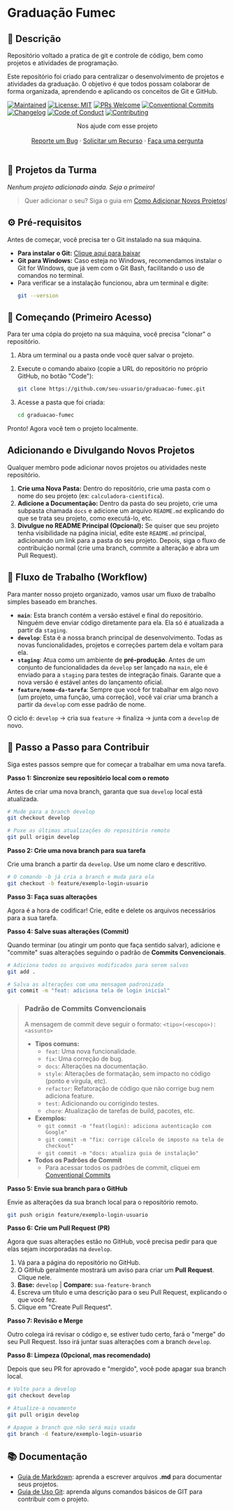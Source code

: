 # Graduação Fumec

## 📝 Descrição

Repositório voltado a pratica de git e controle de código, bem como projetos e atividades de programação.

Este repositório foi criado para centralizar o desenvolvimento de projetos e atividades da graduação. O objetivo é que todos possam colaborar de forma organizada, aprendendo e aplicando os conceitos de Git e GitHub.

[![Maintained](https://img.shields.io/maintenance/yes/2025?style=flat-square&label=mantido)](https://github.com/ketteiGustavo/fumec-graduacao)
[![License: MIT](https://img.shields.io/badge/License-MIT-yellow.svg)](./LICENSE)
[![PRs Welcome](https://img.shields.io/badge/PRs-bem_vindos-brightgreen.svg?style=flat-square)](http://makeapullrequest.com)
[![Conventional Commits](https://img.shields.io/badge/commits-conventional-blue.svg?style=flat-square)](https://www.conventionalcommits.org/pt-br/v1.0.0/)
[![Changelog](https://img.shields.io/badge/Changelog-MD-blueviolet.svg?style=flat-square)](./CHANGELOG.md)
[![Code of Conduct](https://img.shields.io/badge/code%20of%20conduct-v1.4-orange.svg?style=flat-square)](./CODE_OF_CONDUCT.md)
[![Contributing](https://img.shields.io/badge/Contribuir-Guia-blue.svg?style=flat-square)](./CONTRIBUTING.md)

<div align="center">
  Nos ajude com esse projeto
  <br />
  <br />
  <a href="https://github.com/ketteiGustavo/fumec-graduacao/issues/new?assignees=&labels=&projects=&template=bug_report.md&title=">Reporte um Bug</a>
  ·
  <a href="https://github.com/ketteiGustavo/fumec-graduacao/issues/new?assignees=&labels=&projects=&template=solicitar_recurso.md&title=">Solicitar um Recurso</a>
  ·
  <a href="https://github.com/ketteiGustavo/fumec-graduacao/discussions">Faça uma pergunta</a>
</div>

<div align="center">
<br />
</div>

## 📂 Projetos da Turma

*Nenhum projeto adicionado ainda. Seja o primeiro!*

> Quer adicionar o seu? Siga o guia em [Como Adicionar Novos Projetos](#adicionando-e-divulgando-novos-projetos)!

## ⚙️ Pré-requisitos

Antes de começar, você precisa ter o Git instalado na sua máquina.
- **Para instalar o Git:** [Clique aqui para baixar](https://git-scm.com/downloads)
- **Git para Windows:** Caso esteja no Windows, recomendamos instalar o Git for Windows, que já vem com o Git Bash, facilitando o uso de comandos no terminal.
- Para verificar se a instalação funcionou, abra um terminal e digite:
  ```bash
  git --version
  ```

## 🚀 Começando (Primeiro Acesso)

Para ter uma cópia do projeto na sua máquina, você precisa "clonar" o repositório.

1. Abra um terminal ou a pasta onde você quer salvar o projeto.
2. Execute o comando abaixo (copie a URL do repositório no próprio GitHub, no botão "Code"):

    ```bash
    git clone https://github.com/seu-usuario/graduacao-fumec.git
    ```
3. Acesse a pasta que foi criada:
    ```bash
    cd graduacao-fumec
    ```

Pronto! Agora você tem o projeto localmente.

## Adicionando e Divulgando Novos Projetos

Qualquer membro pode adicionar novos projetos ou atividades neste repositório.

1. **Crie uma Nova Pasta:** Dentro do repositório, crie uma pasta com o nome do seu projeto (ex: `calculadora-cientifica`).
2. **Adicione a Documentação:** Dentro da pasta do seu projeto, crie uma subpasta chamada `docs` e adicione um arquivo `README.md` explicando do que se trata seu projeto, como executá-lo, etc.
3. **Divulgue no README Principal (Opcional):** Se quiser que seu projeto tenha visibilidade na página inicial, edite este `README.md` principal, adicionando um link para a pasta do seu projeto. Depois, siga o fluxo de contribuição normal (crie uma branch, commite a alteração e abra um Pull Request).

## 🌊 Fluxo de Trabalho (Workflow)

Para manter nosso projeto organizado, vamos usar um fluxo de trabalho simples baseado em branches.

- **`main`**: Esta branch contém a versão estável e final do repositório. Ninguém deve enviar código diretamente para ela. Ela só é atualizada a partir da `staging`.
- **`develop`**: Esta é a nossa branch principal de desenvolvimento. Todas as novas funcionalidades, projetos e correções partem dela e voltam para ela.
- **`staging`**: Atua como um ambiente de **pré-produção**. Antes de um conjunto de funcionalidades da `develop` ser lançado na `main`, ele é enviado para a `staging` para testes de integração finais. Garante que a nova versão é estável antes do lançamento oficial.
- **`feature/nome-da-tarefa`**: Sempre que você for trabalhar em algo novo (um projeto, uma função, uma correção), você vai criar uma branch a partir da `develop` com esse padrão de nome.

O ciclo é: `develop` -> cria sua `feature` -> finaliza -> junta com a `develop` de novo.

## 📖 Passo a Passo para Contribuir

Siga estes passos sempre que for começar a trabalhar em uma nova tarefa.

**Passo 1: Sincronize seu repositório local com o remoto**

Antes de criar uma nova branch, garanta que sua `develop` local está atualizada.

```bash
# Mude para a branch develop
git checkout develop

# Puxe as últimas atualizações do repositório remoto
git pull origin develop
```

**Passo 2: Crie uma nova branch para sua tarefa**

Crie uma branch a partir da `develop`. Use um nome claro e descritivo.

```bash
# O comando -b já cria a branch e muda para ela
git checkout -b feature/exemplo-login-usuario
```

**Passo 3: Faça suas alterações**

Agora é a hora de codificar! Crie, edite e delete os arquivos necessários para a sua tarefa.

**Passo 4: Salve suas alterações (Commit)**

Quando terminar (ou atingir um ponto que faça sentido salvar), adicione e "commite" suas alterações seguindo o padrão de **Commits Convencionais**.

```bash
# Adiciona todos os arquivos modificados para serem salvos
git add .

# Salva as alterações com uma mensagem padronizada
git commit -m "feat: adiciona tela de login inicial"
```
> ### Padrão de Commits Convencionais
> A mensagem de commit deve seguir o formato: `<tipo>(<escopo>): <assunto>`
> - **Tipos comuns:**
>   - `feat`: Uma nova funcionalidade.
>   - `fix`: Uma correção de bug.
>   - `docs`: Alterações na documentação.
>   - `style`: Alterações de formatação, sem impacto no código (ponto e vírgula, etc).
>   - `refactor`: Refatoração de código que não corrige bug nem adiciona feature.
>   - `test`: Adicionando ou corrigindo testes.
>   - `chore`: Atualização de tarefas de build, pacotes, etc.
> - **Exemplos:**
>   - `git commit -m "feat(login): adiciona autenticação com Google"`
>   - `git commit -m "fix: corrige cálculo de imposto na tela de checkout"`
>   - `git commit -m "docs: atualiza guia de instalação"`
> - **Todos os Padrões de Commit**
>   - Para acessar todos os padrões de commit, cliquei em [Conventional Commits](https://www.conventionalcommits.org/pt-br/v1.0.0/)

**Passo 5: Envie sua branch para o GitHub**

Envie as alterações da sua branch local para o repositório remoto.

```bash
git push origin feature/exemplo-login-usuario
```

**Passo 6: Crie um Pull Request (PR)**

Agora que suas alterações estão no GitHub, você precisa pedir para que elas sejam incorporadas na `develop`.

1. Vá para a página do repositório no GitHub.
2. O GitHub geralmente mostrará um aviso para criar um **Pull Request**. Clique nele.
3. **Base:** `develop` | **Compare:** `sua-feature-branch`
4. Escreva um título e uma descrição para o seu Pull Request, explicando o que você fez.
5. Clique em "Create Pull Request".

**Passo 7: Revisão e Merge**

Outro colega irá revisar o código e, se estiver tudo certo, fará o "merge" do seu Pull Request. Isso irá juntar suas alterações com a branch `develop`.

**Passo 8: Limpeza (Opcional, mas recomendado)**

Depois que seu PR for aprovado e "mergido", você pode apagar sua branch local.

```bash
# Volte para a develop
git checkout develop

# Atualize-a novamente
git pull origin develop

# Apague a branch que não será mais usada
git branch -d feature/exemplo-login-usuario
```

## 📚 Documentação

- [Guia de Markdown](./docs/guia-markdown.md): aprenda a escrever arquivos **.md** para documentar seus projetos.
- [Guia de Uso Git](./docs/guia-git.md): aprenda alguns comandos básicos de GIT para contribuir com o projeto.